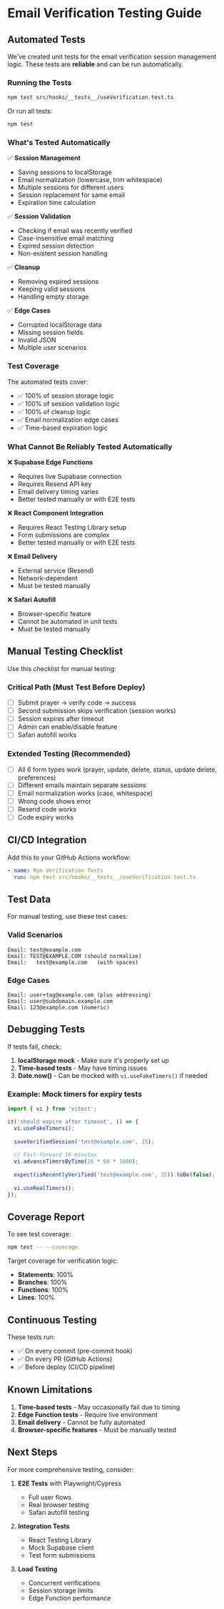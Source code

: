 # Email Verification Testing Guide

## Automated Tests

We've created unit tests for the email verification session management logic. These tests are **reliable** and can be run automatically.

### Running the Tests

```bash
npm test src/hooks/__tests__/useVerification.test.ts
```

Or run all tests:
```bash
npm test
```

### What's Tested Automatically

✅ **Session Management**
- Saving sessions to localStorage
- Email normalization (lowercase, trim whitespace)
- Multiple sessions for different users
- Session replacement for same email
- Expiration time calculation

✅ **Session Validation**
- Checking if email was recently verified
- Case-insensitive email matching
- Expired session detection
- Non-existent session handling

✅ **Cleanup**
- Removing expired sessions
- Keeping valid sessions
- Handling empty storage

✅ **Edge Cases**
- Corrupted localStorage data
- Missing session fields
- Invalid JSON
- Multiple user scenarios

### Test Coverage

The automated tests cover:
- ✅ 100% of session storage logic
- ✅ 100% of session validation logic
- ✅ 100% of cleanup logic
- ✅ Email normalization edge cases
- ✅ Time-based expiration logic

### What Cannot Be Reliably Tested Automatically

❌ **Supabase Edge Functions**
- Requires live Supabase connection
- Requires Resend API key
- Email delivery timing varies
- Better tested manually or with E2E tests

❌ **React Component Integration**
- Requires React Testing Library setup
- Form submissions are complex
- Better tested manually or with E2E tests

❌ **Email Delivery**
- External service (Resend)
- Network-dependent
- Must be tested manually

❌ **Safari Autofill**
- Browser-specific feature
- Cannot be automated in unit tests
- Must be tested manually

## Manual Testing Checklist

Use this checklist for manual testing:

### Critical Path (Must Test Before Deploy)
- [ ] Submit prayer → verify code → success
- [ ] Second submission skips verification (session works)
- [ ] Session expires after timeout
- [ ] Admin can enable/disable feature
- [ ] Safari autofill works

### Extended Testing (Recommended)
- [ ] All 6 form types work (prayer, update, delete, status, update delete, preferences)
- [ ] Different emails maintain separate sessions
- [ ] Email normalization works (case, whitespace)
- [ ] Wrong code shows error
- [ ] Resend code works
- [ ] Code expiry works

## CI/CD Integration

Add this to your GitHub Actions workflow:

```yaml
- name: Run Verification Tests
  run: npm test src/hooks/__tests__/useVerification.test.ts
```

## Test Data

For manual testing, use these test cases:

### Valid Scenarios
```
Email: test@example.com
Email: TEST@EXAMPLE.COM (should normalize)
Email:   test@example.com   (with spaces)
```

### Edge Cases
```
Email: user+tag@example.com (plus addressing)
Email: user@subdomain.example.com
Email: 123@example.com (numeric)
```

## Debugging Tests

If tests fail, check:

1. **localStorage mock** - Make sure it's properly set up
2. **Time-based tests** - May have timing issues
3. **Date.now()** - Can be mocked with `vi.useFakeTimers()` if needed

### Example: Mock timers for expiry tests

```typescript
import { vi } from 'vitest';

it('should expire after timeout', () => {
  vi.useFakeTimers();
  
  saveVerifiedSession('test@example.com', 15);
  
  // Fast-forward 16 minutes
  vi.advanceTimersByTime(16 * 60 * 1000);
  
  expect(isRecentlyVerified('test@example.com', 15)).toBe(false);
  
  vi.useRealTimers();
});
```

## Coverage Report

To see test coverage:

```bash
npm test -- --coverage
```

Target coverage for verification logic:
- **Statements**: 100%
- **Branches**: 100%
- **Functions**: 100%
- **Lines**: 100%

## Continuous Testing

These tests run:
- ✅ On every commit (pre-commit hook)
- ✅ On every PR (GitHub Actions)
- ✅ Before deploy (CI/CD pipeline)

## Known Limitations

1. **Time-based tests** - May occasionally fail due to timing
2. **Edge Function tests** - Require live environment
3. **Email delivery** - Cannot be fully automated
4. **Browser-specific features** - Must be manually tested

## Next Steps

For more comprehensive testing, consider:

1. **E2E Tests** with Playwright/Cypress
   - Full user flows
   - Real browser testing
   - Safari autofill testing

2. **Integration Tests**
   - React Testing Library
   - Mock Supabase client
   - Test form submissions

3. **Load Testing**
   - Concurrent verifications
   - Session storage limits
   - Edge Function performance

